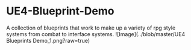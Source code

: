 # UE4-Blueprint-Demo
A collection of blueprints that work to make up a variety of rpg style systems from combat to interface systems.
![Image](../blob/master/UE4 Blueprints Demo_1.png?raw=true)
